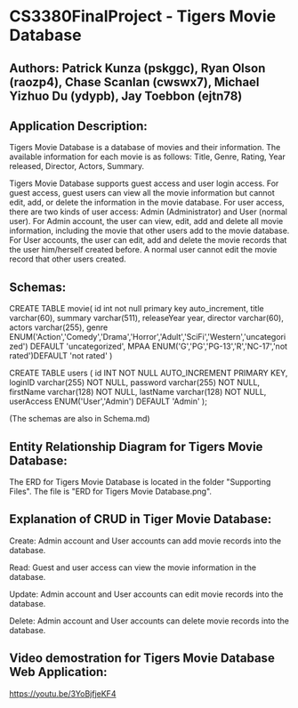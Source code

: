 # CS3380FinalProject - Tigers Movie Database
## Authors: Patrick Kunza (pskggc), Ryan Olson (raozp4), Chase Scanlan (cwswx7), Michael Yizhuo Du (ydypb), Jay Toebbon (ejtn78)

## Application Description:

Tigers Movie Database is a database of movies and their information. The available information for each movie is as follows: Title, Genre, Rating, Year released, Director, Actors, Summary. 

Tigers Movie Database supports guest access and user login access. For guest access, guest users can view all the movie information but cannot edit, add, or delete the information in the movie database. For user access, there are two kinds of user access: Admin (Administrator) and User (normal user). For Admin account, the user can view, edit, add and delete all movie information, including the movie that other users add to the movie database. For User accounts, the user can edit, add and delete the movie records that the user him/herself created before. A normal user cannot edit the movie record that other users created. 

## Schemas:   
CREATE TABLE movie(
 id int not null primary key auto_increment,
 title varchar(60),
 summary varchar(511),
 releaseYear year,
 director varchar(60),
 actors varchar(255),
 genre ENUM('Action','Comedy','Drama','Horror','Adult','SciFi','Western','uncategorized') DEFAULT 'uncategorized',
 MPAA ENUM('G','PG','PG-13','R','NC-17','not rated')DEFAULT 'not rated'
)


CREATE TABLE users (
	id INT NOT NULL AUTO_INCREMENT PRIMARY KEY,
	loginID varchar(255) NOT NULL,
	password varchar(255) NOT NULL,
	firstName varchar(128) NOT NULL,
	lastName varchar(128) NOT NULL,
	userAccess ENUM('User','Admin') DEFAULT 'Admin'
);

(The schemas are also in Schema.md)

## Entity Relationship Diagram for Tigers Movie Database:

The ERD for Tigers Movie Database is located in the folder "Supporting Files". The file is "ERD for Tigers Movie Database.png".

## Explanation of CRUD in Tiger Movie Database:

Create: Admin account and User accounts can add movie records into the database.

Read: Guest and user access can view the movie information in the database.

Update: Admin account and User accounts can edit movie records into the database.

Delete: Admin account and User accounts can delete movie records into the database.

## Video demostration for Tigers Movie Database Web Application:

https://youtu.be/3YoBjfjeKF4




